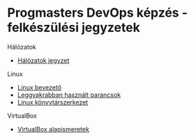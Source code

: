 # Progmasters DevOps képzés - felkészülési jegyzetek

Hálózatok  
- [Hálózatok jegyzet](https://github.com/PM-DevOps-felkeszito/jegyzet/tree/master/halozatok)

Linux  
- [Linux bevezető](https://github.com/PM-DevOps-felkeszito/jegyzet/blob/master/linux/Linux_bevezeto.md)
- [Leggyakrabban használt parancsok](https://github.com/PM-DevOps-felkeszito/jegyzet/blob/master/linux/Most_used_commands.md)  
- [Linux könyvtárszerkezet](https://github.com/PM-DevOps-felkeszito/jegyzet/blob/master/linux/Linux_Directory_Structure.md)  

VirtualBox  
- [VirtualBox alapismeretek](https://github.com/PM-DevOps-felkeszito/jegyzet/blob/master/virtualbox/virtualbox.md)
